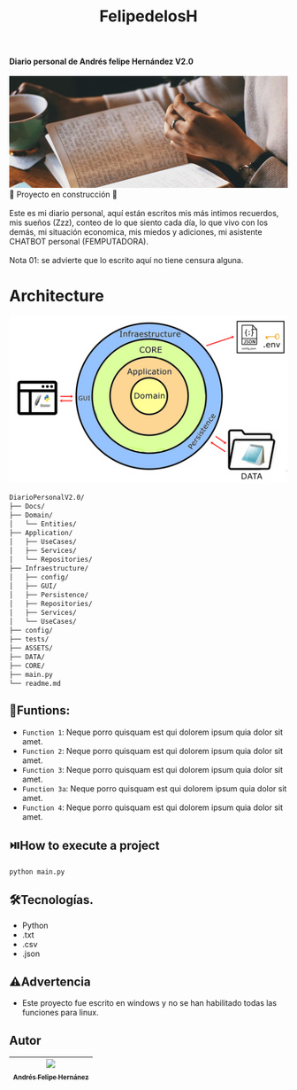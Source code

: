<h1 align="center"> FelipedelosH </h1>
<br>
<h4>Diario personal de Andrés felipe Hernández V2.0</h4>

![Banner](Docs/banner.png)
<br>
:construction: Proyecto en construcción :construction:
<br><br>
Este es mi diario personal, aquí están escritos mis más intimos recuerdos, mis sueños (Zzz), conteo de lo que siento cada día, lo que vivo con los demás, mi situación economica, mis miedos y adiciones, mi asistente CHATBOT personal (FEMPUTADORA).
<br><br>
Nota 01: se advierte que lo escrito aquí no tiene censura alguna.
<br>

# Architecture
![Architecture](Docs/architecture.png)
```
DiarioPersonalV2.0/
├── Docs/
├── Domain/
│   └── Entities/
├── Application/
│   ├── UseCases/
│   ├── Services/
│   └── Repositories/
├── Infraestructure/
│   ├── config/
│   ├── GUI/
│   ├── Persistence/
│   ├── Repositories/
│   ├── Services/
│   └── UseCases/
├── config/
├── tests/
├── ASSETS/
├── DATA/
├── CORE/
├── main.py
└── readme.md
```


## :hammer:Funtions:

- `Function 1`: Neque porro quisquam est qui dolorem ipsum quia dolor sit amet.<br>
- `Function 2`: Neque porro quisquam est qui dolorem ipsum quia dolor sit amet.<br>
- `Function 3`: Neque porro quisquam est qui dolorem ipsum quia dolor sit amet.<br>
- `Function 3a`: Neque porro quisquam est qui dolorem ipsum quia dolor sit amet.<br>
- `Function 4`: Neque porro quisquam est qui dolorem ipsum quia dolor sit amet.<br>


## :play_or_pause_button:How to execute a project

```
python main.py
```

## :hammer_and_wrench:Tecnologías.

- Python
- .txt
- .csv
- .json

## :warning:Advertencia

- Este proyecto fue escrito en windows y no se han habilitado todas las funciones para linux.

## Autor

| [<img src="https://avatars.githubusercontent.com/u/38327255?v=4" width=115><br><sub>Andrés Felipe Hernánez</sub>](https://github.com/felipedelosh)|
| :---: |